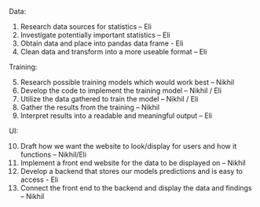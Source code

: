 Data:

1.	Research data sources for statistics – Eli
2.	Investigate potentially important statistics – Eli
3.	Obtain data and place into pandas data frame - Eli
4.	Clean data and transform into a more useable format – Eli

Training:

5.	Research possible training models which would work best – Nikhil
6.	Develop the code to implement the training model – Nikhil / Eli
7.	Utilize the data gathered to train the model – Nikhil / Eli
8.	Gather the results from the training – Nikhil
9.	Interpret results into a readable and meaningful output – Eli

UI:

10.	Draft how we want the website to look/display for users and how it functions – Nikhil/Eli
11.	Implement a front end website for the data to be displayed on – Nikhil
12.	Develop a backend that stores our models predictions and is easy to access - Eli
13.	Connect the front end to the backend and display the data and findings – Nikhil
